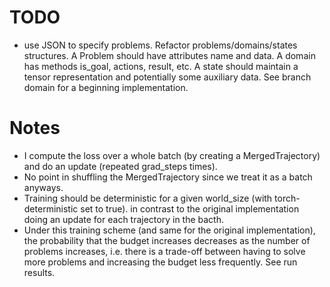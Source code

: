 # TODO

- use JSON to specify problems. Refactor problems/domains/states structures. A Problem should
  have attributes name and data. A domain has methods is_goal, actions, result, etc. A state should
  maintain a tensor representation and potentially some auxiliary data. See branch domain for a
  beginning implementation.

# Notes
- I compute the loss over a whole batch (by creating a MergedTrajectory) and do an update (repeated grad_steps times).
- No point in shuffling the MergedTrajectory since we treat it as a batch anyways.
- Training should be deterministic for a given world_size (with torch-deterministic set to true).
  in contrast to the original implementation doing an update for each trajectory in the bacth.
- Under this training scheme (and same for the original implementation), the probability that the
  budget increases decreases as the number of problems increases, i.e. there is a trade-off between
  having to solve more problems and increasing the budget less frequently. See run results.
